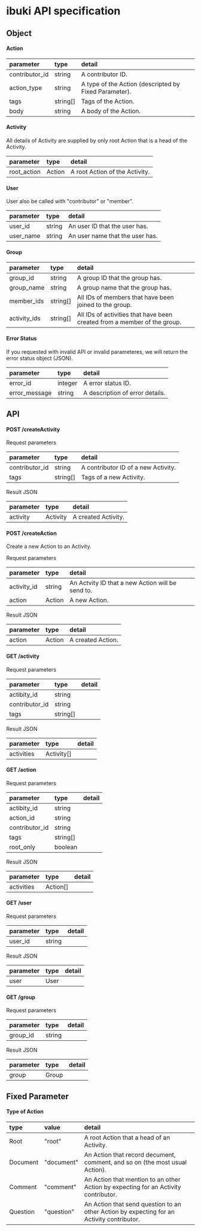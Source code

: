 # ibuki API specification

## Object

#### Action

|parameter        |type    |detail
|:----------------|:-------|:-------------------------------
|contributor_id   |string  |A contributor ID.
|action_type      |string  |A type of the Action (descripted by Fixed Parameter).
|tags             |string[]|Tags of the Action.
|body             |string  |A body of the Action.

#### Activity

All details of Activity are supplied by only root Action that is a head of the Activity.

|parameter        |type    |detail
|:----------------|:-------|:-------------------------------
|root_action      |Action  |A root Action of the Activity.

#### User

User also be called with "contributor" or "member".

|parameter        |type    |detail
|:----------------|:-------|:-------------------------------
|user_id          |string  |An user ID that the user has.
|user_name        |string  |An user name that the user has.

#### Group

|parameter        |type    |detail
|:----------------|:-------|:-------------------------------
|group_id         |string  |A group ID that the group has.
|group_name       |string  |A group name that the group has.
|member_ids       |string[]|All IDs of members that have been joined to the group.
|activity_ids     |string[]|All IDs of activities that have been created from a member of the group. 

#### Error Status

If you requested with invalid API or invalid parameteres, we will return the error status object (JSON).

|parameter        |type    |detail
|:----------------|:-------|:-------------------------------
|error_id         |integer |A error status ID.
|error_message    |string  |A description of error details.

## API

#### POST /createActivity

Request parameters

|parameter        |type    |detail
|:----------------|:-------|:-------------------------------
|contributor_id   |string  |A contributor ID of a new Activity.
|tags             |string[]|Tags of a new Activity.

Result JSON

|parameter        |type    |detail
|:----------------|:-------|:-------------------------------
|activity         |Activity|A created Activity.

#### POST /createAction

Create a new Action to an Activity.

Request parameters

|parameter        |type    |detail
|:----------------|:-------|:-------------------------------
|activity_id      |string  |An Actvity ID that a new Action will be send to.
|action           |Action  |A new Action.

Result JSON

|parameter        |type    |detail
|:----------------|:-------|:-------------------------------
|action           |Action  |A created Action.

#### GET /activity

Request parameters

|parameter        |type    |detail
|:----------------|:-------|:-------------------------------
|actibity_id      |string  |
|contributor_id   |string  |
|tags             |string[]|

Result JSON

|parameter        |type      |detail
|:----------------|:---------|:-------------------------------
|activities       |Activity[]|

#### GET /action

Request parameters

|parameter        |type    |detail
|:----------------|:-------|:-------------------------------
|actibity_id      |string  |
|action_id        |string  |
|contributor_id   |string  |
|tags             |string[]|
|root_only        |boolean |

Result JSON

|parameter        |type    |detail
|:----------------|:-------|:-------------------------------
|activities       |Action[]|

#### GET /user

Request parameters

|parameter        |type    |detail
|:----------------|:-------|:-------------------------------
|user_id          |string  |

Result JSON

|parameter        |type    |detail
|:----------------|:-------|:-------------------------------
|user             |User    |

#### GET /group

Request parameters

|parameter        |type    |detail
|:----------------|:-------|:-------------------------------
|group_id         |string  |

Result JSON

|parameter        |type    |detail
|:----------------|:-------|:-------------------------------
|group            |Group   |

## Fixed Parameter

#### Type of Action

|type    |value      |detail
|:-------|:----------|:----------------------
|Root    |"root"     |A root Action that a head of an Activity.
|Document|"document" |An Action that record decument, comment, and so on (the most usual Action).
|Comment |"comment"  |An Action that mention to an other Action by expecting for an Activity contributor.
|Question|"question" |An Action that send question to an other Action by expecting for an Activity contributor.
